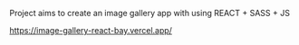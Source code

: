 Project aims to create an image gallery app with using REACT + SASS + JS

https://image-gallery-react-bay.vercel.app/

